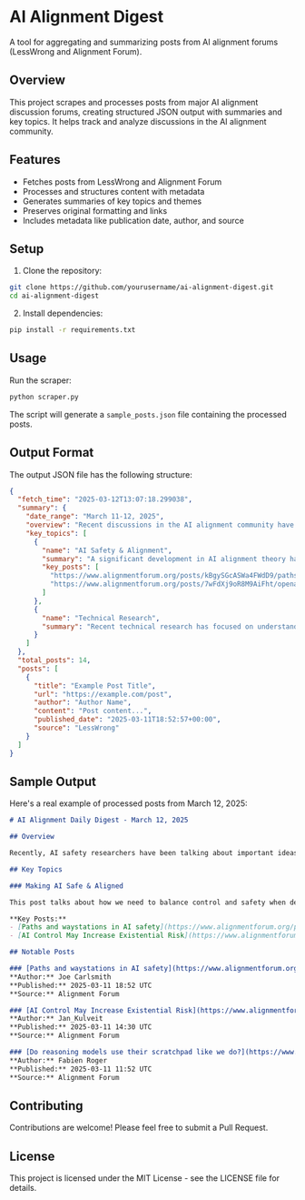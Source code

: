 # AI Alignment Digest

A tool for aggregating and summarizing posts from AI alignment forums (LessWrong and Alignment Forum).

## Overview

This project scrapes and processes posts from major AI alignment discussion forums, creating structured JSON output with summaries and key topics. It helps track and analyze discussions in the AI alignment community.

## Features

- Fetches posts from LessWrong and Alignment Forum
- Processes and structures content with metadata
- Generates summaries of key topics and themes
- Preserves original formatting and links
- Includes metadata like publication date, author, and source

## Setup

1. Clone the repository:
```bash
git clone https://github.com/yourusername/ai-alignment-digest.git
cd ai-alignment-digest
```

2. Install dependencies:
```bash
pip install -r requirements.txt
```

## Usage

Run the scraper:
```bash
python scraper.py
```

The script will generate a `sample_posts.json` file containing the processed posts.

## Output Format

The output JSON file has the following structure:

```json
{
  "fetch_time": "2025-03-12T13:07:18.299038",
  "summary": {
    "date_range": "March 11-12, 2025",
    "overview": "Recent discussions in the AI alignment community have focused on three main areas: AI safety strategy and theory, technical research and monitoring, and policy considerations. The discourse has been particularly active around new frameworks for understanding AI alignment progress and novel approaches to detecting and preventing problematic AI behaviors.",
    "key_topics": [
      {
        "name": "AI Safety & Alignment",
        "summary": "A significant development in AI alignment theory has emerged with the introduction of the 'waystations' framework, which provides a new approach to understanding and measuring progress in AI safety. This framework emphasizes the importance of civilizational competence in managing AI risks and introduces several key security factors that need to be considered. The community has also made progress in monitoring AI systems and detecting potential misbehavior, with new research showing both promising results and concerning challenges.",
        "key_posts": [
          "https://www.alignmentforum.org/posts/kBgySGcASWa4FWdD9/paths-and-waystations-in-ai-safety-1",
          "https://www.alignmentforum.org/posts/7wFdXj9oR8M9AiFht/openai-detecting-misbehavior-in-frontier-reasoning-models"
        ]
      },
      {
        "name": "Technical Research",
        "summary": "Recent technical research has focused on understanding how AI models process information and make decisions. Particularly noteworthy is the investigation into how reasoning models use their scratchpads, with new evidence suggesting interesting patterns in how these models approach problem-solving. Additionally, researchers have made progress in studying encoded reasoning in language models and advancing model interpretability techniques."
      }
    ]
  },
  "total_posts": 14,
  "posts": [
    {
      "title": "Example Post Title",
      "url": "https://example.com/post",
      "author": "Author Name",
      "content": "Post content...",
      "published_date": "2025-03-11T18:52:57+00:00",
      "source": "LessWrong"
    }
  ]
}
```

## Sample Output

Here's a real example of processed posts from March 12, 2025:

```markdown
# AI Alignment Daily Digest - March 12, 2025

## Overview

Recently, AI safety researchers have been talking about important ideas like how to make AI systems safer while still allowing them to learn and develop properly. They're discussing the balance between control and natural safety, kind of like how we need to find the right balance between protecting kids and letting them learn from experience.

## Key Topics

### Making AI Safe & Aligned

This post talks about how we need to balance control and safety when developing AI. It's like finding the right way to teach good behavior rather than just using strict rules.

**Key Posts:**
- [Paths and waystations in AI safety](https://www.alignmentforum.org/posts/kBgySGcASWa4FWdD9/paths-and-waystations-in-ai-safety-1) by Joe Carlsmith
- [AI Control May Increase Existential Risk](https://www.alignmentforum.org/posts/rZcyemEpBHgb2hqLP/ai-control-may-increase-existential-risk) by Jan_Kulveit

## Notable Posts

### [Paths and waystations in AI safety](https://www.alignmentforum.org/posts/kBgySGcASWa4FWdD9/paths-and-waystations-in-ai-safety-1)
**Author:** Joe Carlsmith  
**Published:** 2025-03-11 18:52 UTC  
**Source:** Alignment Forum

### [AI Control May Increase Existential Risk](https://www.alignmentforum.org/posts/rZcyemEpBHgb2hqLP/ai-control-may-increase-existential-risk)
**Author:** Jan_Kulveit  
**Published:** 2025-03-11 14:30 UTC  
**Source:** Alignment Forum

### [Do reasoning models use their scratchpad like we do?](https://www.alignmentforum.org/posts/ywzLszRuGRDpabjCk/do-reasoning-models-use-their-scratchpad-like-we-do-evidence)
**Author:** Fabien Roger  
**Published:** 2025-03-11 11:52 UTC  
**Source:** Alignment Forum
```

## Contributing

Contributions are welcome! Please feel free to submit a Pull Request.

## License

This project is licensed under the MIT License - see the LICENSE file for details. 